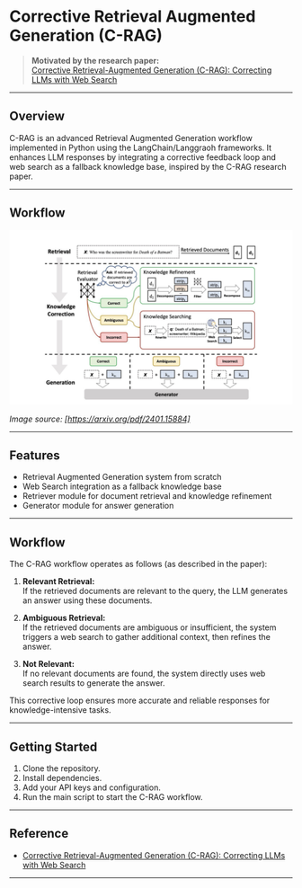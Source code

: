 # Corrective Retrieval Augmented Generation (C-RAG)

> **Motivated by the research paper:**  
> [Corrective Retrieval-Augmented Generation (C-RAG): Correcting LLMs with Web Search](https://arxiv.org/pdf/2401.15884)

---

## Overview

C-RAG is an advanced Retrieval Augmented Generation workflow implemented in Python using the LangChain/Langgraoh frameworks. It enhances LLM responses by integrating a corrective feedback loop and web search as a fallback knowledge base, inspired by the C-RAG research paper.

---


## Workflow 

![C-RAG Workflow](media/workflow.png)

*Image source: [https://arxiv.org/pdf/2401.15884]*

---

## Features

- Retrieval Augmented Generation system from scratch
- Web Search integration as a fallback knowledge base
- Retriever module for document retrieval and knowledge refinement
- Generator module for answer generation

---

## Workflow

The C-RAG workflow operates as follows (as described in the paper):

1. **Relevant Retrieval:**  
   If the retrieved documents are relevant to the query, the LLM generates an answer using these documents.

2. **Ambiguous Retrieval:**  
   If the retrieved documents are ambiguous or insufficient, the system triggers a web search to gather additional context, then refines the answer.

3. **Not Relevant:**  
   If no relevant documents are found, the system directly uses web search results to generate the answer.

This corrective loop ensures more accurate and reliable responses for knowledge-intensive tasks.

---

## Getting Started

1. Clone the repository.
2. Install dependencies.
3. Add your API keys and configuration.
4. Run the main script to start the C-RAG workflow.

---

## Reference

- [Corrective Retrieval-Augmented Generation (C-RAG): Correcting LLMs with Web Search](https://arxiv.org/pdf/2401.15884)

---
